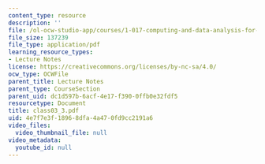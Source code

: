 ```yaml
---
content_type: resource
description: ''
file: /ol-ocw-studio-app/courses/1-017-computing-and-data-analysis-for-environmental-applications-fall-2003/4e7f7e3f18968dfa4a470fd9cc2191a6_class03_3.pdf
file_size: 137239
file_type: application/pdf
learning_resource_types:
- Lecture Notes
license: https://creativecommons.org/licenses/by-nc-sa/4.0/
ocw_type: OCWFile
parent_title: Lecture Notes
parent_type: CourseSection
parent_uid: dc1d597b-6acf-4e17-f390-0ffb0e32fdf5
resourcetype: Document
title: class03_3.pdf
uid: 4e7f7e3f-1896-8dfa-4a47-0fd9cc2191a6
video_files:
  video_thumbnail_file: null
video_metadata:
  youtube_id: null
---
```

